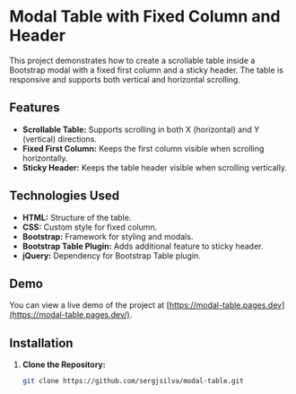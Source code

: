 # Modal Table with Fixed Column and Header

This project demonstrates how to create a scrollable table inside a Bootstrap modal with a fixed first column and a sticky header. The table is responsive and supports both vertical and horizontal scrolling.

## Features

- **Scrollable Table:** Supports scrolling in both X (horizontal) and Y (vertical) directions.
- **Fixed First Column:** Keeps the first column visible when scrolling horizontally.
- **Sticky Header:** Keeps the table header visible when scrolling vertically.

## Technologies Used

- **HTML:** Structure of the table.
- **CSS:** Custom style for fixed column.
- **Bootstrap:** Framework for styling and modals.
- **Bootstrap Table Plugin:** Adds additional feature to sticky header.
- **jQuery:** Dependency for Bootstrap Table plugin.

## Demo

You can view a live demo of the project at [https://modal-table.pages.dev](https://modal-table.pages.dev/).


## Installation

1. **Clone the Repository:**
   ```sh
   git clone https://github.com/sergjsilva/modal-table.git
